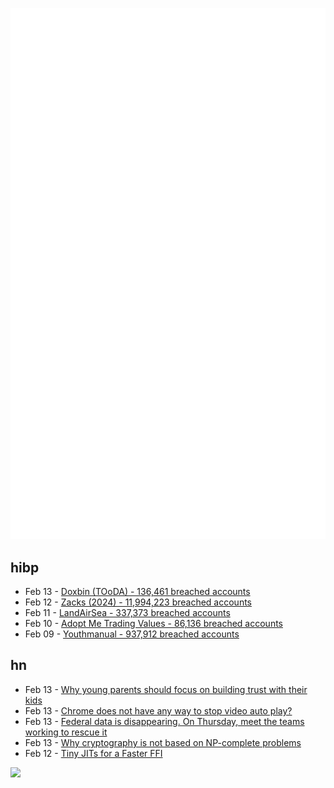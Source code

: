 ![Metrics](https://raw.githubusercontent.com/phixion/phixion/master/metrics.svg)

## hibp

<!--
for https://github.com/phixion/phixion/blob/main/.github/workflows/feeds.yml
-->
<!--START_SECTION:haveibeenpwnd-->
- Feb 13 - [Doxbin (TOoDA) - 136,461 breached accounts](https://haveibeenpwned.com/PwnedWebsites#DoxbinTOoDA)
- Feb 12 - [Zacks (2024) - 11,994,223 breached accounts](https://haveibeenpwned.com/PwnedWebsites#Zacks2024)
- Feb 11 - [LandAirSea - 337,373 breached accounts](https://haveibeenpwned.com/PwnedWebsites#LandAirSea)
- Feb 10 - [Adopt Me Trading Values - 86,136 breached accounts](https://haveibeenpwned.com/PwnedWebsites#AdoptMeTradingValues)
- Feb 09 - [Youthmanual - 937,912 breached accounts](https://haveibeenpwned.com/PwnedWebsites#Youthmanual)
<!--END_SECTION:haveibeenpwnd-->

## hn

<!--
for https://github.com/phixion/phixion/blob/main/.github/workflows/feeds.yml
-->
<!--START_SECTION:hn-->
- Feb 13 - [Why young parents should focus on building trust with their kids](https://desunit.com/blog/marshmallow-test-and-parenting/)
- Feb 13 - [Chrome does not have any way to stop video auto play?](https://news.ycombinator.com/item?id=43033341)
- Feb 13 - [Federal data is disappearing. On Thursday, meet the teams working to rescue it](https://www.muckrock.com/news/archives/2025/feb/10/federal-data-is-disappearing-on-thursday-meet-the-teams-working-to-rescue-it-and-learn-how-you-can-help/)
- Feb 13 - [Why cryptography is not based on NP-complete problems](https://blintzbase.com/posts/cryptography-is-not-based-on-np-hard-problems/)
- Feb 12 - [Tiny JITs for a Faster FFI](https://railsatscale.com/2025-02-12-tiny-jits-for-a-faster-ffi/)
<!--END_SECTION:hn-->

<!--
for https://yhype.me
-->
![](https://hit.yhype.me/github/profile?user_id=13013670)
